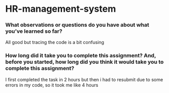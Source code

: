 # HR-management-system

### What observations or questions do you have about what you’ve learned so far?
All good but tracing the code is a bit confusing

### How long did it take you to complete this assignment? And, before you started, how long did you think it would take you to complete this assignment?
I first completed the task in 2 hours but then i had to resubmit due to some errors in my code, so it took me like 4 hours